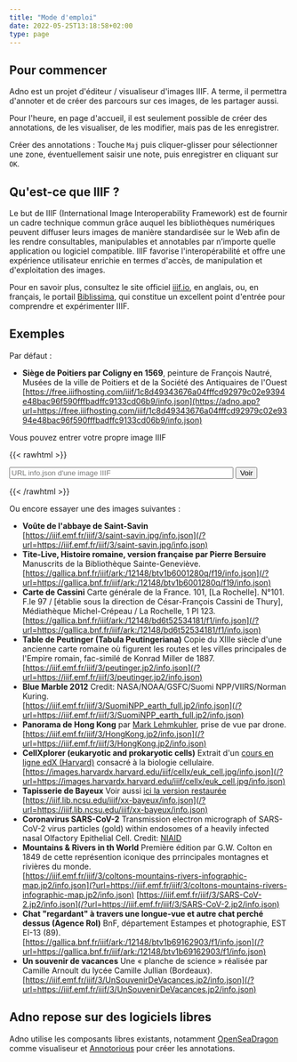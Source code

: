 ```yaml
---
title: "Mode d'emploi"
date: 2022-05-25T13:18:58+02:00
type: page
---
```


## Pour commencer

Adno est un projet d'éditeur / visualiseur d'images IIIF. A terme, il permettra d'annoter et de créer des parcours sur ces images, de les partager aussi.


Pour l'heure, en page d'accueil, il est seulement possible de créer des annotations, de les visualiser, de les modifier, mais pas de les enregistrer.

Créer des annotations
: Touche `Maj` puis cliquer-glisser pour sélectionner une zone, éventuellement saisir une note, puis enregistrer en cliquant sur `OK`.

## Qu'est-ce que IIIF ?

Le but de IIIF (International Image Interoperability Framework) est de fournir un cadre technique commun grâce auquel les bibliothèques numériques peuvent diffuser leurs images de manière standardisée sur le Web afin de les rendre consultables, manipulables et annotables par n’importe quelle application ou logiciel compatible. IIIF favorise l'interopérabilité et offre une expérience utilisateur enrichie en termes d'accès, de manipulation et d'exploitation des images.

Pour en savoir plus, consultez le site officiel [iiif.io](https://iiif.io), en anglais, ou, en français, le portail [Biblissima](https://iiif.biblissima.fr/), qui constitue un excellent point d'entrée pour comprendre et expérimenter IIIF.

## Exemples

Par défaut :
- __Siège de Poitiers par Coligny en 1569__, peinture de François Nautré,
Musées de la ville de Poitiers et de la Société des Antiquaires de l'Ouest  
[https://free.iiifhosting.com/iiif/1c8d49343676a04fffcd92979c02e9394e48bac96f590fffbadffc9133cd06b9/info.json](https://adno.app?url=https://free.iiifhosting.com/iiif/1c8d49343676a04fffcd92979c02e9394e48bac96f590fffbadffc9133cd06b9/info.json)

Vous pouvez entrer votre propre image IIIF

{{< rawhtml >}}
<form action="/" method="get">
  <input type="url" id="url" name="url" placeholder="URL info.json d'une image IIIF" style="width: 80%">
  <input type="submit" value="Voir">
</form>
{{< /rawhtml >}}

Ou encore essayer une des images suivantes :
- __Voûte de l'abbaye de Saint-Savin__  
[https://iiif.emf.fr/iiif/3/saint-savin.jpg/info.json](/?url=https://iiif.emf.fr/iiif/3/saint-savin.jpg/info.json)
- __Tite-Live, Histoire romaine, version française par Pierre Bersuire__ Manuscrits de la Bibliothèque Sainte-Geneviève.    
[https://gallica.bnf.fr/iiif/ark:/12148/btv1b6001280q/f19/info.json](/?url=https://gallica.bnf.fr/iiif/ark:/12148/btv1b6001280q/f19/info.json)
- __Carte de Cassini__ Carte générale de la France. 101, [La Rochelle]. N°101. F.le 97 / [établie sous la direction de César-François Cassini de Thury], Médiathèque Michel-Crépeau / La Rochelle, 1 Pl 123.  
[https://gallica.bnf.fr/iiif/ark:/12148/bd6t52534181/f1/info.json](/?url=https://gallica.bnf.fr/iiif/ark:/12148/bd6t52534181/f1/info.json)
- __Table de Peutinger (Tabula Peutingeriana)__ Copie du XIIIe siècle d'une ancienne carte romaine où figurent les routes et les villes principales de l'Empire romain, fac-similé de Konrad Miller de 1887.  
[https://iiif.emf.fr/iiif/3/peutinger.jp2/info.json](/?url=https://iiif.emf.fr/iiif/3/peutinger.jp2/info.json)
- __Blue Marble 2012__ Credit: NASA/NOAA/GSFC/Suomi NPP/VIIRS/Norman Kuring.  
[https://iiif.emf.fr/iiif/3/SuomiNPP_earth_full.jp2/info.json](/?url=https://iiif.emf.fr/iiif/3/SuomiNPP_earth_full.jp2/info.json)
- __Panorama de Hong Kong__ par [Mark Lehmkuhler](https://www.flickr.com/photos/mark_lehmkuhler/33011219102), prise de vue par drone.  
[https://iiif.emf.fr/iiif/3/HongKong.jp2/info.json](/?url=https://iiif.emf.fr/iiif/3/HongKong.jp2/info.json)
- __CellXplorer (eukaryotic and prokaryotic cells)__ Extrait d'un [cours en ligne edX (Harvard)](https://courses.edx.org/courses/course-v1:HarvardX+MCB64.1x+2T2016/d16e07a5cec442eeb7cd9dfcb695dce0/) consacré à la biologie cellulaire.  
[https://images.harvardx.harvard.edu/iiif/cellx/euk_cell.jpg/info.json](/?url=https://images.harvardx.harvard.edu/iiif/cellx/euk_cell.jpg/info.json)
- __Tapisserie de Bayeux__ Voir aussi [ici la version restaurée](https://www.bayeuxmuseum.com/la-tapisserie-de-bayeux/decouvrir-la-tapisserie-de-bayeux/explorer-la-tapisserie-de-bayeux-en-ligne/)  
[https://iiif.lib.ncsu.edu/iiif/xx-bayeux/info.json](/?url=https://iiif.lib.ncsu.edu/iiif/xx-bayeux/info.json)
- __Coronavirus SARS-CoV-2__ Transmission electron micrograph of SARS-CoV-2 virus particles (gold) within endosomes of a heavily infected nasal Olfactory Epithelial Cell. Credit: [NIAID](https://www.flickr.com/photos/niaid)  
- __Mountains & Rivers in th World__ Première édition par G.W. Colton en 1849 de cette représention iconique des prrincipales montagnes et rivières du monde.  
[https://iiif.emf.fr/iiif/3/coltons-mountains-rivers-infographic-map.jp2/info.json](?url=https://iiif.emf.fr/iiif/3/coltons-mountains-rivers-infographic-map.jp2/info.json)
[https://iiif.emf.fr/iiif/3/SARS-CoV-2.jp2/info.json](/?url=https://iiif.emf.fr/iiif/3/SARS-CoV-2.jp2/info.json)
- __Chat "regardant" à travers une longue-vue et autre chat perché dessus (Agence Rol)__ BnF, département Estampes et photographie, EST EI-13 (89).  
[https://gallica.bnf.fr/iiif/ark:/12148/btv1b69162903/f1/info.json](/?url=https://gallica.bnf.fr/iiif/ark:/12148/btv1b69162903/f1/info.json)
- __Un souvenir de vacances__ Une « planche de science » réalisée par Camille Arnoult du lycée Camille Jullian (Bordeaux).  
[https://iiif.emf.fr/iiif/3/UnSouvenirDeVacances.jp2/info.json](/?url=https://iiif.emf.fr/iiif/3/UnSouvenirDeVacances.jp2/info.json)

## Adno repose sur des logiciels libres

Adno utilise les composants libres existants, notamment [OpenSeaDragon](https://openseadragon.github.io/) comme visualiseur et [Annotorious](https://recogito.github.io/annotorious/) pour créer les annotations.
